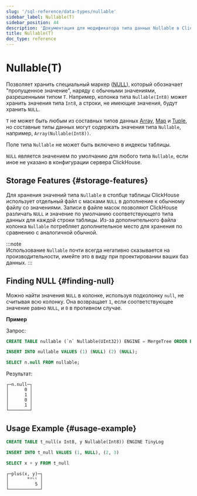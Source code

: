 ```yaml
---
slug: '/sql-reference/data-types/nullable'
sidebar_label: Nullable(T)
sidebar_position: 44
description: 'Документация для модификатора типа данных Nullable в ClickHouse'
title: Nullable(T)
doc_type: reference
---
```

# Nullable(T)

Позволяет хранить специальный маркер ([NULL](../../sql-reference/syntax.md)), который обозначает "пропущенное значение", наряду с обычными значениями, разрешенными типом `T`. Например, колонка типа `Nullable(Int8)` может хранить значения типа `Int8`, а строки, не имеющие значения, будут хранить `NULL`.

`T` не может быть любым из составных типов данных [Array](../../sql-reference/data-types/array.md), [Map](../../sql-reference/data-types/map.md) и [Tuple](../../sql-reference/data-types/tuple.md), но составные типы данных могут содержать значения типа `Nullable`, например, `Array(Nullable(Int8))`.

Поле типа `Nullable` не может быть включено в индексы таблицы.

`NULL` является значением по умолчанию для любого типа `Nullable`, если иное не указано в конфигурации сервера ClickHouse.

## Storage Features {#storage-features}

Для хранения значений типа `Nullable` в столбце таблицы ClickHouse использует отдельный файл с масками `NULL` в дополнение к обычному файлу со значениями. Записи в файле масок позволяют ClickHouse различать `NULL` и значение по умолчанию соответствующего типа данных для каждой строки таблицы. Из-за дополнительного файла колонка `Nullable` потребляет дополнительное место для хранения по сравнению с аналогичной обычной.

:::note    
Использование `Nullable` почти всегда негативно сказывается на производительности, имейте это в виду при проектировании ваших баз данных.
:::

## Finding NULL {#finding-null}

Можно найти значения `NULL` в колонке, используя подколонку `null`, не считывая всю колонку. Она возвращает `1`, если соответствующее значение равно `NULL`, и `0` в противном случае.

**Пример**

Запрос:

```sql
CREATE TABLE nullable (`n` Nullable(UInt32)) ENGINE = MergeTree ORDER BY tuple();

INSERT INTO nullable VALUES (1) (NULL) (2) (NULL);

SELECT n.null FROM nullable;
```

Результат:

```text
┌─n.null─┐
│      0 │
│      1 │
│      0 │
│      1 │
└────────┘
```

## Usage Example {#usage-example}

```sql
CREATE TABLE t_null(x Int8, y Nullable(Int8)) ENGINE TinyLog
```

```sql
INSERT INTO t_null VALUES (1, NULL), (2, 3)
```

```sql
SELECT x + y FROM t_null
```

```text
┌─plus(x, y)─┐
│       ᴺᵁᴸᴸ │
│          5 │
└────────────┘
```
